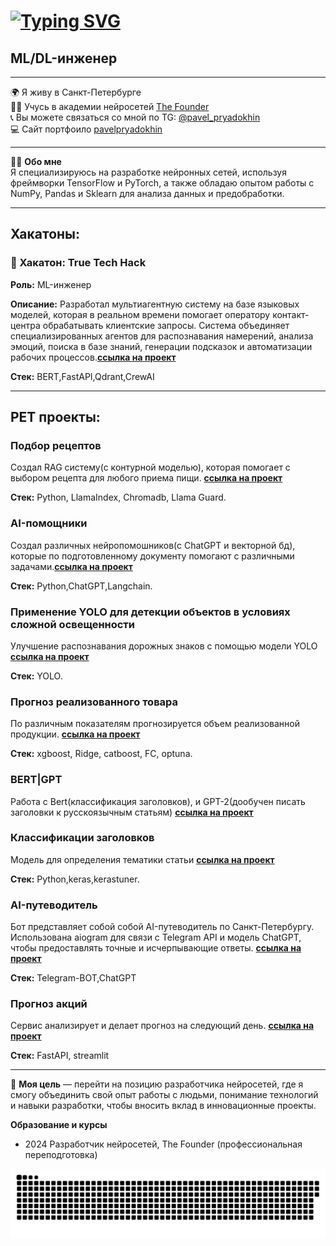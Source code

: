 <a href="https://github.com/pavelpryadokhin"><img src="https://readme-typing-svg.herokuapp.com?font=Fira+Code&weight=600&size=26&pause=1000&color=F7F7F7&repeat=false&random=false&width=435&lines=%D0%9F%D1%80%D0%B8%D0%B2%D0%B5%D1%82%2C+%D0%BC%D0%B5%D0%BD%D1%8F+%D0%B7%D0%BE%D0%B2%D1%83%D1%82+%D0%9F%D0%B0%D0%B2%D0%B5%D0%BB!" alt="Typing SVG" /></a>
=============================================================================================================================
## ML/DL-инженер 
-------------------
🌍 Я живу в Санкт-Петербурге  
👨‍🎓 Учусь в академии нейросетей [The Founder](https://academy.the-founder.ru/)  
📞 Вы можете связаться со мной по TG: [@pavel_pryadokhin](https://t.me/@pavel_pryadokhin)    
💻 Сайт портфоило [pavelpryadokhin](https://pavelpryadokhin.github.io/)

---
👨‍💻 **Обо мне**  
Я специализируюсь на разработке нейронных сетей, используя фреймворки TensorFlow и PyTorch, а также обладаю опытом работы с NumPy, Pandas и Sklearn для анализа данных и предобработки. 
___
## Хакатоны:
### 📌 Хакатон: True Tech Hack
**Роль:** ML-инженер 

**Описание:** Разработал мультиагентную систему на базе языковых моделей, которая в реальном времени помогает оператору контакт-центра обрабатывать клиентские запросы. Система объединяет специализированных агентов для распознавания намерений, анализа эмоций, поиска в базе знаний, генерации подсказок и автоматизации рабочих процессов.[**ссылка на проект**](https://github.com/pavelpryadokhin/Xak_mts)

**Стек:** BERT,FastAPI,Qdrant,CrewAI 
___
## PET проекты:
### Подбор рецептов
Создал  RAG систему(с контурной моделью), которая помогает с выбором рецепта для любого приема пищи. [**ссылка на проект**](https://github.com/pavelpryadokhin/RAG-system)

**Стек:** Python, LlamaIndex, Chromadb, Llama Guard.

### AI-помощники
Создал различных нейропомошников(с ChatGPT и векторной бд), которые по подготовленному документу помогают с различными задачами.[**ссылка на проект**](https://github.com/pavelpryadokhin/AI-Assistant)

**Стек:** Python,ChatGPT,Langchain.

### Применение YOLO для детекции объектов в условиях сложной освещенности
Улучшение распознавания дорожных знаков с помощью модели YOLO  [**ссылка на проект**](https://github.com/pavelpryadokhin/YOLO-sign)

**Стек:** YOLO.

### Прогноз реализованного товара
По различным показателям прогнозируется объем реализованной продукции. [**ссылка на проект**](https://github.com/pavelpryadokhin/Testea)

**Стек:** xgboost, Ridge, catboost, FC, optuna.

### BERT|GPT
Работа с Bert(классификация заголовков), и GPT-2(дообучен писать заголовки к русскоязычным статьям)
[**ссылка на проект**](https://github.com/pavelpryadokhin/Transformer-BERT-GPT)

### Классификации заголовков
Модель для определения тематики статьи [**ссылка на проект**](https://github.com/pavelpryadokhin/Classification)

**Стек:** Python,keras,kerastuner.

### AI-путеводитель
Бот представляет собой собой AI-путеводитель по Санкт-Петербургу. Использована aiogram для связи с Telegram API и модель ChatGPT, чтобы предоставлять точные и исчерпывающие ответы. [**ссылка на проект**](https://github.com/pavelpryadokhin/Telegram-BOT-ChatGPT)

**Стек:** Telegram-BOT,ChatGPT

### Прогноз акций
Сервис анализирует и делает прогноз на следующий день. [**ссылка на проект**](https://github.com/pavelpryadokhin/Stock-forecast)

**Стек:** FastAPI, streamlit

_____

🎯 **Моя цель** — перейти на позицию разработчика нейросетей, где я смогу объединить свой опыт работы с людьми, понимание технологий и навыки разработки, чтобы вносить вклад в инновационные проекты. 

**Образование и курсы**
* 2024 Разработчик нейросетей, The Founder (профессиональная переподготовка)
    </td>
  </tr>

<p align="center">
 <img width="600" src="github-snake.svg" alt="snake"/>
</p>
